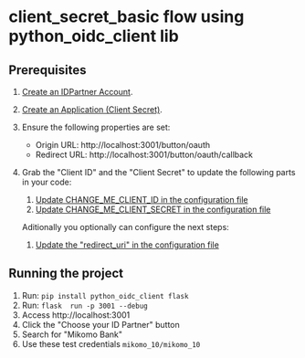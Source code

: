 # client_secret_basic flow using python_oidc_client lib

## Prerequisites

1. [Create an IDPartner Account](https://console.idpartner.com).
1. [Create an Application (Client Secret)](https://docs.idpartner.com/documentation/relying-party-user-guide/registering-your-app#create-an-application).
1. Ensure the following properties are set:
   - Origin URL: http://localhost:3001/button/oauth
   - Redirect URL: http://localhost:3001/button/oauth/callback
1. Grab the "Client ID" and the "Client Secret" to update the following parts in your code:
   1. [Update CHANGE_ME_CLIENT_ID in the configuration file](./config.json)
   1. [Update CHANGE_ME_CLIENT_SECRET in the configuration file](./config.json)

   Aditionally you optionally can configure the next steps:
   1. [Update the "redirect_uri" in the configuration file](./config.json)

## Running the project

1. Run: `pip install python_oidc_client flask`
1. Run: `flask  run -p 3001 --debug`
1. Access http://localhost:3001
1. Click the "Choose your ID Partner" button
1. Search for "Mikomo Bank"
1. Use these test credentials `mikomo_10/mikomo_10`
